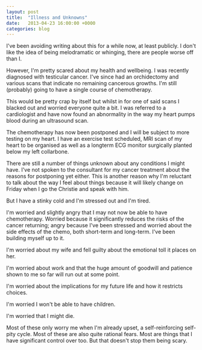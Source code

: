 ```yaml
---
layout: post
title:  "Illness and Unknowns"
date:   2013-04-23 16:00:00 +0000
categories: blog
---
```


I've been avoiding writing about this for a while now, at least publicly. I don't like the idea of being melodramatic or whinging, there are people worse off than I.

However, I'm pretty scared about my health and wellbeing. I was recently diagnosed with testicular cancer. I've since had an orchidectomy and various scans that indicate no remaining cancerous growths. I'm still (probably) going to have a single course of chemotherapy.

This would be pretty crap by itself but whilst in for one of said scans I blacked out and worried everyone quite a bit. I was referred to a cardiologist and have now found an abnormality in the way my heart pumps blood during an ultrasound scan.

The chemotherapy has now been postponed and I will be subject to more testing on my heart. I have an exercise test scheduled, MRI scan of my heart to be organised as well as a longterm ECG monitor surgically planted below my left collarbone.

There are still a number of things unknown about any conditions I might have. I've not spoken to the consultant for my cancer treatment about the reasons for postponing yet either. This is another reason why I'm reluctant to talk about the way I feel about things because it will likely change on Friday when I go the Christie and speak with him.

But I have a stinky cold and I'm stressed out and I'm tired.

I'm worried and slightly angry that I may not now be able to have chemotherapy. Worried because it significantly reduces the risks of the cancer returning; angry because I've been stressed and worried about the side effects of the chemo, both short-term and long-term. I've been building myself up to it.

I'm worried about my wife and fell guilty about the emotional toll it places on her.

I'm worried about work and that the huge amount of goodwill and patience shown to me so far will run out at some point.

I'm worried about the implications for my future life and how it restricts choices.

I'm worried I won't be able to have children.

I'm worried that I might die.

Most of these only worry me when I'm already upset, a self-reinforcing self-pity cycle. Most of these are also quite rational fears. Most are things that I have significant control over too. But that doesn't stop them being scary.
